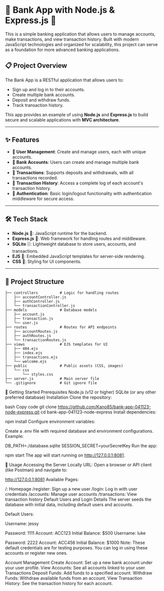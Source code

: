 # 💸 Bank App with Node.js & Express.js 🚀

This is a simple banking application that allows users to manage accounts, make transactions, and view transaction history. Built with modern JavaScript technologies and organized for scalability, this project can serve as a foundation for more advanced banking applications.

## 📋 Project Overview

The Bank App is a RESTful application that allows users to:

- Sign up and log in to their accounts.
- Create multiple bank accounts.
- Deposit and withdraw funds.
- Track transaction history.

This app provides an example of using **Node.js** and **Express.js** to build secure and scalable applications with **MVC architecture**.

---

## ✨ Features

- 👥 **User Management**: Create and manage users, each with unique accounts.
- 💼 **Bank Accounts**: Users can create and manage multiple bank accounts.
- 💸 **Transactions**: Supports deposits and withdrawals, with all transactions recorded.
- 📜 **Transaction History**: Access a complete log of each account's transaction history.
- 🔐 **Authentication**: Basic login/logout functionality with authentication middleware for secure access.

---

## 🛠️ Tech Stack

- **Node.js** 🌳: JavaScript runtime for the backend.
- **Express.js** 🚂: Web framework for handling routes and middleware.
- **SQLite** 🗄️: Lightweight database to store users, accounts, and transactions.
- **EJS** 📄: Embedded JavaScript templates for server-side rendering.
- **CSS** 🎨: Styling for UI components.

---

## 📂 Project Structure

```plaintext
├── controllers          # Logic for handling routes
│   ├── accountController.js
│   ├── authController.js
│   └── transactionController.js
├── models               # Database models
│   ├── account.js
│   ├── transaction.js
│   └── user.js
├── routes               # Routes for API endpoints
│   ├── accountRoutes.js
│   ├── authRoutes.js
│   └── transactionRoutes.js
├── views                # EJS templates for UI
│   ├── 404.ejs
│   ├── index.ejs
│   ├── transactions.ejs
│   └── welcome.ejs
├── public               # Public assets (CSS, images)
│   └── css
│       └── styles.css
├── server.js            # Main server file
└── .gitignore           # Git ignore file
```

🚀 Getting Started
Prerequisites
Node.js (v12 or higher)
SQLite (or any other preferred database)
Installation
Clone the repository:

bash
Copy code
git clone https://github.com/Kano85/bank-app-041123-node-express.git
cd bank-app-041123-node-express
Install dependencies:

npm install
Configure environment variables:

Create a .env file with required database and environment configurations. Example:

DB_PATH=./database.sqlite
SESSION_SECRET=yourSecretKey
Run the app:

npm start
The app will start running on http://127.0.0.1:8081.

📝 Usage
Accessing the Server Locally
URL: Open a browser or API client (like Postman) and navigate to:

http://127.0.0.1:8081
Available Pages:

/: Homepage
/register: Sign up a new user
/login: Log in with user credentials
/accounts: Manage user accounts
/transactions: View transaction history
Default Users and Login Details
The server seeds the database with initial data, including default users and accounts.

Default Users:

Username: jessy

Password: 1111
Account: ACC123
Initial Balance: $500
Username: luke

Password: 2222
Account: ACC456
Initial Balance: $1000
Note: These default credentials are for testing purposes. You can log in using these accounts or register new ones.

Account Management
Create Account: Set up a new bank account under your user profile.
View Accounts: See all accounts linked to your user.
Transactions
Deposit Funds: Add funds to a specified account.
Withdraw Funds: Withdraw available funds from an account.
View Transaction History: See the transaction history for each account.
